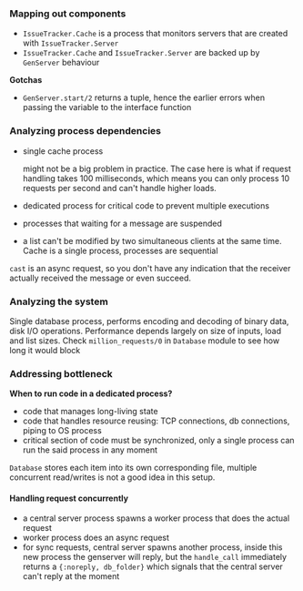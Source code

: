 ### Mapping out components

- ```IssueTracker.Cache``` is a process that monitors servers that are created
  with ```IssueTracker.Server```
- ```IssueTracker.Cache``` and ```IssueTracker.Server``` are backed up by
  ```GenServer``` behaviour

**Gotchas**
- ```GenServer.start/2``` returns a tuple, hence the earlier errors when passing
  the variable to the interface function

### Analyzing process dependencies
- single cache process

  might not be a big problem in practice. The case here is what if
  request handling takes 100 milliseconds, which means you can only
  process 10 requests per second and can't handle higher loads.

- dedicated process for critical code to prevent multiple executions

- processes that waiting for a message are suspended

- a list can't be modified by two simultaneous clients at the same
  time. Cache is a single process, processes are sequential

```cast``` is an async request, so you don't have any indication that the
receiver actually received the message or even succeed.

### Analyzing the system

Single database process, performs encoding and decoding of binary data,
disk I/O operations. Performance depends largely on size of inputs, load and
list sizes. Check ```million_requests/0``` in ```Database``` module to see how
long it would block

### Addressing bottleneck

**When to run code in a dedicated process?**
- code that manages long-living state
- code that handles resource reusing: TCP connections, db connections, piping to
  OS process
- critical section of code must be synchronized, only a single process can run
  the said process in any moment

```Database``` stores each item into its own corresponding file, multiple
concurrent read/writes is not a good idea in this setup.

#### Handling request concurrently
- a central server process spawns a worker process that does the actual request
- worker process does an async request
- for sync requests, central server spawns another process, inside this new
  process the genserver will reply, but the ```handle_call``` immediately returns
  a ```{:noreply, db_folder}``` which signals that the central server can't reply
  at the moment
